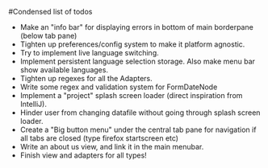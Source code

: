 #Condensed list of todos

* Make an "info bar" for displaying errors in bottom of main borderpane (below tab pane)
* Tighten up preferences/config system to make it platform agnostic.
* Try to implement live language switching.
* Implement persistent language selection storage. Also make menu bar show available languages.
* Tighten up regexes for all the Adapters.
* Write some regex and validation system for FormDateNode
* Implement a "project" splash screen loader (direct inspiration from IntelliJ).
* Hinder user from changing datafile without going through splash screen loader.
* Create a "Big button menu" under the central tab pane for navigation if all tabs are closed (type firefox startscreen etc)
* Write an about us view, and link it in the main menubar.
* Finish view and adapters for all types!
